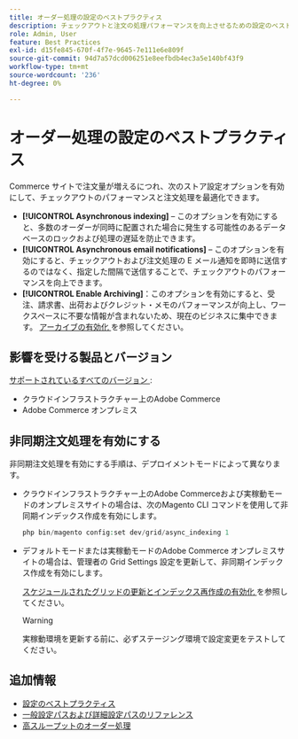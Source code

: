 ```yaml
---
title: オーダー処理の設定のベストプラクティス
description: チェックアウトと注文の処理パフォーマンスを向上させるための設定のベストプラクティスについて説明します。
role: Admin, User
feature: Best Practices
exl-id: d15fe845-670f-4f7e-9645-7e111e6e809f
source-git-commit: 94d7a57dcd006251e8eefbdb4ec3a5e140bf43f9
workflow-type: tm+mt
source-wordcount: '236'
ht-degree: 0%

---
```


# オーダー処理の設定のベストプラクティス

Commerce サイトで注文量が増えるにつれ、次のストア設定オプションを有効にして、チェックアウトのパフォーマンスと注文処理を最適化できます。

- **[!UICONTROL Asynchronous indexing]** – このオプションを有効にすると、多数のオーダーが同時に配置された場合に発生する可能性のあるデータベースのロックおよび処理の遅延を防止できます。
- **[!UICONTROL Asynchronous email notifications]** – このオプションを有効にすると、チェックアウトおよび注文処理の E メール通知を即時に送信するのではなく、指定した間隔で送信することで、チェックアウトのパフォーマンスを向上できます。
- **[!UICONTROL Enable Archiving]**：このオプションを有効にすると、受注、請求書、出荷およびクレジット・メモのパフォーマンスが向上し、ワークスペースに不要な情報が含まれないため、現在のビジネスに集中できます。 [ アーカイブの有効化 ](https://docs.magento.com/user-guide/sales/order-archive.html#to-enable-archiving) を参照してください。

## 影響を受ける製品とバージョン

[ サポートされているすべてのバージョン ](../../../release/versions.md):

- クラウドインフラストラクチャー上のAdobe Commerce
- Adobe Commerce オンプレミス

## 非同期注文処理を有効にする

非同期注文処理を有効にする手順は、デプロイメントモードによって異なります。

- クラウドインフラストラクチャー上のAdobe Commerceおよび実稼動モードのオンプレミスサイトの場合は、次のMagento CLI コマンドを使用して非同期インデックス作成を有効にします。

  ```php
  php bin/magento config:set dev/grid/async_indexing 1
  ```

- デフォルトモードまたは実稼動モードのAdobe Commerce オンプレミスサイトの場合は、管理者の Grid Settings 設定を更新して、非同期インデックス作成を有効にします。

  [ スケジュールされたグリッドの更新とインデックス再作成の有効化 ](https://experienceleague.adobe.com/docs/commerce-admin/stores-sales/order-management/orders/order-scheduled-operations.html#enable-scheduled-grid-updates-and-reindexing) を参照してください。

  >[!WARNING]
  >
  >実稼動環境を更新する前に、必ずステージング環境で設定変更をテストしてください。

## 追加情報

- [設定のベストプラクティス](../../../performance/configuration.md)
- [一般設定パスおよび詳細設定パスのリファレンス](../../../configuration/reference/config-reference-general.md)
- [高スループットのオーダー処理](../../../performance/high-throughput-order-processing.md)
